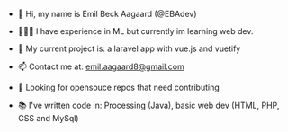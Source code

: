 - 👋 Hi, my name is Emil Beck Aagaard (@EBAdev)

-  👨🏽‍💻 I have experience in ML but currently im learning web dev.

- 🌱 My current project is: a laravel app with vue.js and vuetify

- 📫 Contact me at: emil.aagaard8@gmail.com

- 👀 Looking for opensouce repos that need contributing

- 📚 I've written code in: Processing (Java), basic web dev (HTML, PHP, CSS and MySql) 

<!---
EBAdev/EBAdev is a ✨ special ✨ repository because its `README.md` (this file) appears on your GitHub profile.
You can click the Preview link to take a look at your changes.
--->
